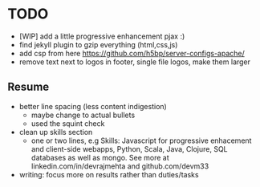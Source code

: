 # TODO

- [WIP] add a little progressive enhancement pjax :)
- find jekyll plugin to gzip everything (html,css,js)
- add csp from here https://github.com/h5bp/server-configs-apache/
- remove text next to logos in footer, single file logos, make them larger

## Resume

- better line spacing (less content indigestion)
    - maybe change to actual bullets
    - used the squint check
- clean up skills section
    - one or two lines, e.g Skills: Javascript for progressive enhacement and
      client-side webapps, Python, Scala, Java, Clojure, SQL databases as well
      as mongo. See more at linkedin.com/in/devrajmehta and github.com/devm33
- writing: focus more on results rather than duties/tasks
